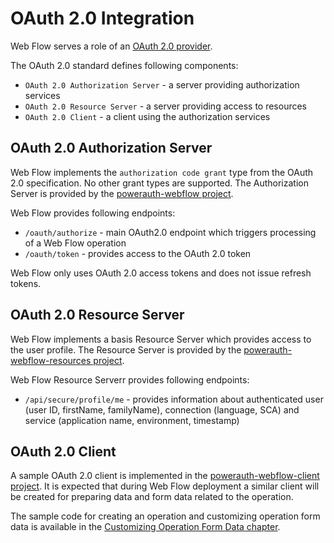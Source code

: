 # OAuth 2.0 Integration

Web Flow serves a role of an [OAuth 2.0 provider](http://projects.spring.io/spring-security-oauth/docs/oauth2.html).

The OAuth 2.0 standard defines following components:
- `OAuth 2.0 Authorization Server` - a server providing authorization services
- `OAuth 2.0 Resource Server` - a server providing access to resources
- `OAuth 2.0 Client` - a client using the authorization services

## OAuth 2.0 Authorization Server

Web Flow implements the `authorization code grant` type from the OAuth 2.0 specification. No other grant types are supported. The Authorization Server is provided by the [powerauth-webflow project](../powerauth-webflow).

Web Flow provides following endpoints:
- `/oauth/authorize` - main OAuth2.0 endpoint which triggers processing of a Web Flow operation
- `/oauth/token` - provides access to the OAuth 2.0 token

Web Flow only uses OAuth 2.0 access tokens and does not issue refresh tokens.

## OAuth 2.0 Resource Server

Web Flow implements a basis Resource Server which provides access to the user profile. The Resource Server is provided by the [powerauth-webflow-resources project](../powerauth-webflow-resources).

Web Flow Resource Serverr provides following endpoints:
- `/api/secure/profile/me` - provides information about authenticated user (user ID, firstName, familyName), connection (language, SCA) and service (application name, environment, timestamp)

## OAuth 2.0 Client

A sample OAuth 2.0 client is implemented in the [powerauth-webflow-client project](../powerauth-webflow-client). It is expected that during Web Flow deployment a similar client will be created for preparing data and form data related to the operation.

The sample code for creating an operation and customizing operation form data is available in the [Customizing Operation Form Data chapter](./Customizing-Operation-Form-Data.md).
